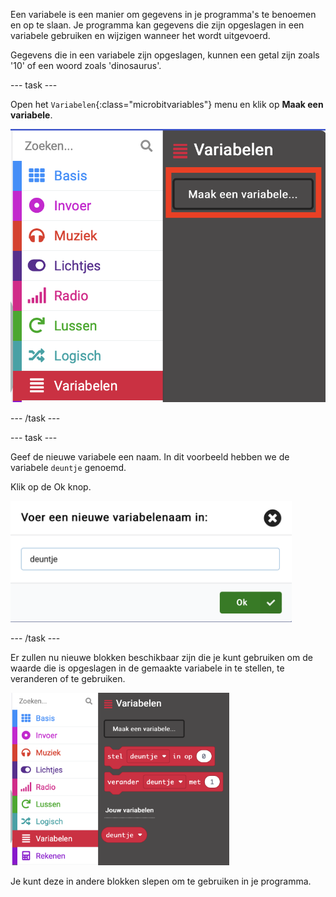 Een variabele is een manier om gegevens in je programma's te benoemen en op te slaan. Je programma kan gegevens die zijn opgeslagen in een variabele gebruiken en wijzigen wanneer het wordt uitgevoerd.

Gegevens die in een variabele zijn opgeslagen, kunnen een getal zijn zoals '10' of een woord zoals 'dinosaurus'.

\--- task ---

Open het `Variabelen`{:class="microbitvariables"} menu en klik op **Maak een variabele**.

![Het Variabelenmenu, met de knop 'Maak een variabele' gemarkeerd.](images/variable-menu.png)

\--- /task ---

\--- task ---

Geef de nieuwe variabele een naam. In dit voorbeeld hebben we de variabele `deuntje` genoemd.

Klik op de Ok knop.

<img src="images/variable-tune.png" alt="The 'New variable name' window, with the name 'tune' written in the box." width="450"/>

\--- /task ---

Er zullen nu nieuwe blokken beschikbaar zijn die je kunt gebruiken om de waarde die is opgeslagen in de gemaakte variabele in te stellen, te veranderen of te gebruiken.

<img src="images/variableblocks-tune.png" alt="The Variables menu with new blocks to set, change, and use the value of the tune variable." width="350"/>

Je kunt deze in andere blokken slepen om te gebruiken in je programma.
